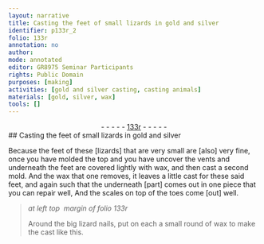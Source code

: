 ```yaml
---
layout: narrative
title: Casting the feet of small lizards in gold and silver
identifier: p133r_2
folio: 133r
annotation: no
author:
mode: annotated
editor: GR8975 Seminar Participants
rights: Public Domain
purposes: [making]
activities: [gold and silver casting, casting animals]
materials: [gold, silver, wax]
tools: []
---
```


 <div class="folio" align="center">- - - - - <a href="http://gallica.bnf.fr/ark:/12148/btv1b10500001g/f271.image" target="_blank">133r</a> - - - - - </div> 
## Casting the feet of small lizards in <span class="material">gold</span> and <span class="material">silver</span>

  <span class="activity"></span> <span class="activity"></span> 
Because the feet of these [<span class="animal">lizards</span>] that are very small are [also] very fine, once you have molded the top and you have uncover the vents and underneath the feet are covered lightly with <span class="material">wax</span>, and then cast a second mold. And the wax that one removes, it leaves a little cast for these said feet, and again such that the underneath [part] comes out in one piece that you can repair well, And the scales on top of the toes come [out] well.
 
> *at left top  margin of folio 133r*
> 
>  Around the big lizard nails, put on each a small round of <span class="material">wax</span> to make the cast like this. 
 <span class="figure"></span> 